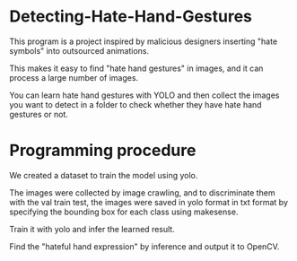 # Detecting-Hate-Hand-Gestures
This program is a project inspired by malicious designers inserting "hate symbols" into outsourced animations.

This makes it easy to find "hate hand gestures" in images, and it can process a large number of images. 

You can learn hate hand gestures with YOLO and then collect the images you want to detect in a folder to check whether they have hate hand gestures or not.



# Programming procedure

We created a dataset to train the model using yolo.

The images were collected by image crawling, and to discriminate them with the val train test, the images were saved in yolo format in txt format by specifying the bounding box for each class using makesense.

Train it with yolo and infer the learned result.

Find the "hateful hand expression" by inference and output it to OpenCV.

